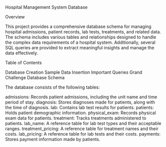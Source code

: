 Hospital Management System Database

Overview

This project provides a comprehensive database schema for managing hospital admissions, patient records, lab tests, treatments, and related data. The schema includes various tables and relationships designed to handle the complex data requirements of a hospital system. Additionally, several SQL queries are provided to extract meaningful insights and manage the data effectively.


Table of Contents

Database Creation
Sample Data Insertion
Important Queries
Grand Challenge
Database Schema

The database consists of the following tables:

admissions: Records patient admissions, including the unit name and time period of stay.
diagnosis: Stores diagnoses made for patients, along with the time of diagnosis.
lab: Contains lab test results for patients.
patients: Holds patient demographic information.
physical_exam: Records physical exam data for patients.
treatment: Tracks treatments administered to patients.
lab_name: A reference table for lab test types and their acceptable ranges.
treatment_pricing: A reference table for treatment names and their costs.
lab_pricing: A reference table for lab tests and their costs.
payments: Stores payment information made by patients.

